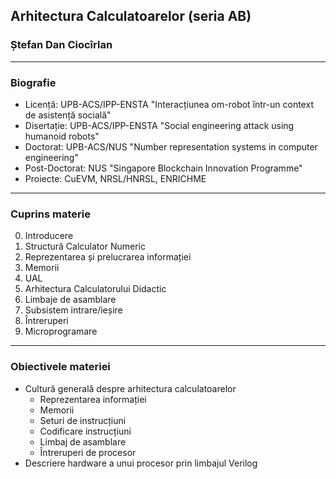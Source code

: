 ## Arhitectura Calculatoarelor (seria AB)

### Ștefan Dan Ciocîrlan

---

### Biografie

 - Licență: UPB-ACS/IPP-ENSTA "Interacțiunea om-robot într-un context de asistență socială"
 - Disertație: UPB-ACS/IPP-ENSTA "Social engineering attack using humanoid robots"
 - Doctorat: UPB-ACS/NUS "Number representation systems in computer engineering"
 - Post-Doctorat: NUS "Singapore Blockchain Innovation Programme"
 - Proiecte: CuEVM, NRSL/HNRSL, ENRICHME

---

### Cuprins materie

0. Introducere
1. Structură Calculator Numeric
2. Reprezentarea și prelucrarea informației
3. Memorii
4. UAL
5. Arhitectura Calculatorului Didactic
6. Limbaje de asamblare
7. Subsistem intrare/ieșire
8. Întreruperi
9. Microprogramare

---

### Obiectivele materiei

 - Cultură generală despre arhitectura calculatoarelor
   - Reprezentarea informației
   - Memorii
   - Seturi de instrucțiuni
   - Codificare instrucțiuni
   - Limbaj de asamblare
   - Întreruperi de procesor
 - Descriere hardware a unui procesor prin limbajul Verilog
